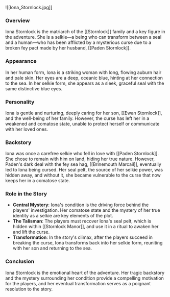 ![[Iona_Stornlock.jpg]]
### **Overview**
Iona Stornlock is the matriarch of the [[Stornlock]] family and a key figure in the adventure. She is a selkie—a being who can transform between a seal and a human—who has been afflicted by a mysterious curse due to a broken fey pact made by her husband, [[Paden Stornlock]].

### **Appearance**
In her human form, Iona is a striking woman with long, flowing auburn hair and pale skin. Her eyes are a deep, oceanic blue, hinting at her connection to the sea. In her selkie form, she appears as a sleek, graceful seal with the same distinctive blue eyes.

### **Personality**
Iona is gentle and nurturing, deeply caring for her son, [[Ewan Stornlock]], and the well-being of her family. However, the curse has left her in a weakened and comatose state, unable to protect herself or communicate with her loved ones.

### **Backstory**
Iona was once a carefree selkie who fell in love with [[Paden Stornlock]]. She chose to remain with him on land, hiding her true nature. However, Paden's dark deal with the fey sea hag, [[Brinemouth Marcail]], eventually led to Iona being cursed. Her seal pelt, the source of her selkie power, was hidden away, and without it, she became vulnerable to the curse that now keeps her in a comatose state.

### **Role in the Story**
- **Central Mystery**: Iona's condition is the driving force behind the players' investigation. Her comatose state and the mystery of her true identity as a selkie are key elements of the plot.
- **The Talisman**: The players must recover Iona's seal pelt, which is hidden within [[Stornlock Manor]], and use it in a ritual to awaken her and lift the curse.
- **Transformation**: In the story's climax, after the players succeed in breaking the curse, Iona transforms back into her selkie form, reuniting with her son and returning to the sea.

### **Conclusion**
Iona Stornlock is the emotional heart of the adventure. Her tragic backstory and the mystery surrounding her condition provide a compelling motivation for the players, and her eventual transformation serves as a poignant resolution to the story.